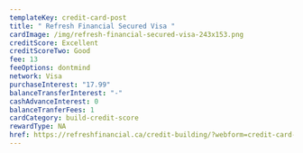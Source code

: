 ```yaml
---
templateKey: credit-card-post
title: " Refresh Financial Secured Visa "
cardImage: /img/refresh-financial-secured-visa-243x153.png
creditScore: Excellent
creditScoreTwo: Good
fee: 13
feeOptions: dontmind
network: Visa
purchaseInterest: "17.99"
balanceTransferInterest: "-"
cashAdvanceInterest: 0
balanceTranferFees: 1
cardCategory: build-credit-score
rewardType: NA
href: https://refreshfinancial.ca/credit-building/?webform=credit-card-application&referid=RateShop.ca&utm_campaign=Partner&utm_medium=Referral&utm_source=CardTable
---
```

